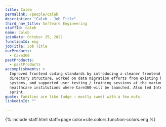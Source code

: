 ```yaml
---
title: Caleb
permalink: /people/caleb
description: "Caleb - Job Title"
third_nav_title: Software Engineering
staffId: caleb
name: Caleb
joinDate: October 25, 2022
functionId: eng
jobTitle: Job Title
curProducts:
  - Care360
pastProducts:
  - pastProducts
accomplishments: >
  Improved frontend coding standards by introducing a cleaner frontend component
  directory structure, worked on data migration efforts from existing healthcare
  systems, and supported user testing / training sessions at the various
  healthcare institutions where Care360 will be launched. Also led InternalFunds
  sprint.
quote: Families are like fudge – mostly sweet with a few nuts.
linkedinId: ""

---
```


{% include staff.html staff=page color=site.colors.function-colors.eng %}

